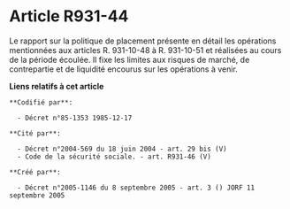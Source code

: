 # Article R931-44

Le rapport sur la politique de placement présente en détail les opérations mentionnées aux articles R. 931-10-48 à R.
931-10-51 et réalisées au cours de la période écoulée. Il fixe les limites aux risques de marché, de contrepartie et de
liquidité encourus sur les opérations à venir.

**Liens relatifs à cet article**

	**Codifié par**:

	  - Décret n°85-1353 1985-12-17

	**Cité par**:

	  - Décret n°2004-569 du 18 juin 2004 - art. 29 bis (V)
	  - Code de la sécurité sociale. - art. R931-46 (V)

	**Créé par**:

	  - Décret n°2005-1146 du 8 septembre 2005 - art. 3 () JORF 11 septembre 2005
